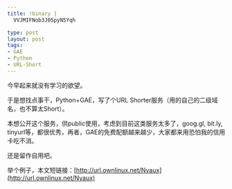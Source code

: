 ```yaml
--- 
title: !binary |
  VVJMIFNob3J05pyN5Yqh

type: post
layout: post
tags: 
- GAE
- Python
- URL-Short
---
```



今早起来就没有学习的欲望。

于是想找点事干，Python+GAE，写了个URL Shorter服务（用的自己的二级域名，也不算太Short）。

本想公开这个服务，供public使用，考虑到目前这类服务太多了，goog.gl, bit.ly, tinyurl等，都很优秀，再者，GAE的免费配额越来越少，大家都来用恐怕我的信用卡吃不消。

还是留作自用吧。


举个例子，本文短链接：[http://url.ownlinux.net/Nyaux](http://url.ownlinux.net/Nyaux)
